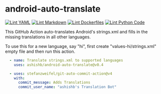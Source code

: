 # android-auto-translate

[![Lint YAML](https://github.com/ashishb/android-auto-translate/actions/workflows/lint-yaml.yaml/badge.svg)](https://github.com/ashishb/android-auto-translate/actions/workflows/lint-yaml.yaml)
[![Lint Markdown](https://github.com/ashishb/android-auto-translate/actions/workflows/lint-markdown.yaml/badge.svg)](https://github.com/ashishb/android-auto-translate/actions/workflows/lint-markdown.yaml)
[![Lint Dockerfiles](https://github.com/ashishb/android-auto-translate/actions/workflows/lint-docker.yaml/badge.svg)](https://github.com/ashishb/android-auto-translate/actions/workflows/lint-docker.yaml)
[![Lint Python Code](https://github.com/ashishb/android-auto-translate/actions/workflows/lint-python.yaml/badge.svg)](https://github.com/ashishb/android-auto-translate/actions/workflows/lint-python.yaml)

This GitHub Action auto-translates Android's strings.xml and
fills in the missing translations in all other languages.

To use this for a new language, say "hi", first create "values-hi/strings.xml" empty file
and then run this action.

```yaml
  - name: Translate strings.xml to supported languages
    uses: ashishb/android-auto-translate@v0.4

  - uses: stefanzweifel/git-auto-commit-action@v4
    with:
      commit_message: Adds Translations
      commit_user_name: "ashishb's Translation Bot"
```

